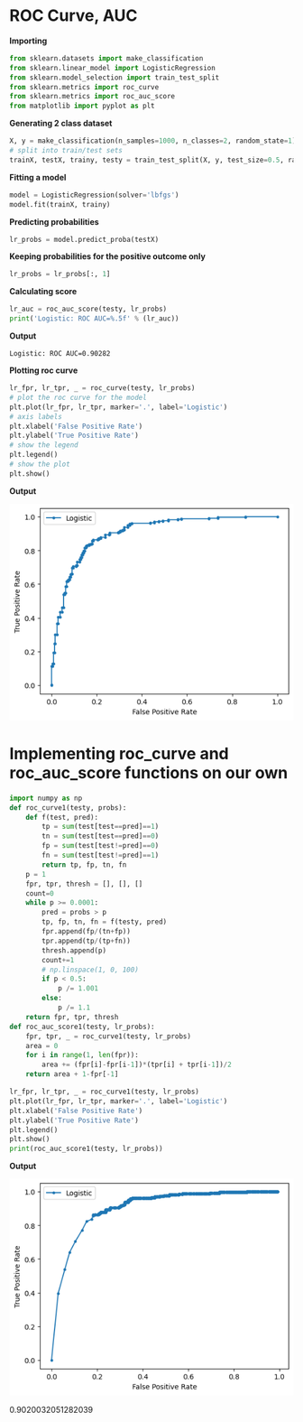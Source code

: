 # ROC Curve, AUC

**Importing**
```python
from sklearn.datasets import make_classification
from sklearn.linear_model import LogisticRegression
from sklearn.model_selection import train_test_split
from sklearn.metrics import roc_curve
from sklearn.metrics import roc_auc_score
from matplotlib import pyplot as plt
```
**Generating 2 class dataset**
```python
X, y = make_classification(n_samples=1000, n_classes=2, random_state=1)
# split into train/test sets
trainX, testX, trainy, testy = train_test_split(X, y, test_size=0.5, random_state=2)
```
**Fitting a model**
```python
model = LogisticRegression(solver='lbfgs')
model.fit(trainX, trainy)
```
**Predicting probabilities**
```python
lr_probs = model.predict_proba(testX)
```
**Keeping probabilities for the positive outcome only**
```python
lr_probs = lr_probs[:, 1]
```
**Calculating score**
```python
lr_auc = roc_auc_score(testy, lr_probs)
print('Logistic: ROC AUC=%.5f' % (lr_auc))
```
**Output**
```
Logistic: ROC AUC=0.90282
```
**Plotting roc curve**
```python
lr_fpr, lr_tpr, _ = roc_curve(testy, lr_probs)
# plot the roc curve for the model
plt.plot(lr_fpr, lr_tpr, marker='.', label='Logistic')
# axis labels
plt.xlabel('False Positive Rate')
plt.ylabel('True Positive Rate')
# show the legend
plt.legend()
# show the plot
plt.show()
```
**Output**  

![png](output_15_0.png)
# Implementing roc_curve and roc_auc_score functions on our own
```python
import numpy as np
def roc_curve1(testy, probs):
    def f(test, pred):
        tp = sum(test[test==pred]==1)
        tn = sum(test[test==pred]==0)        
        fp = sum(test[test!=pred]==0)
        fn = sum(test[test!=pred]==1)
        return tp, fp, tn, fn
    p = 1
    fpr, tpr, thresh = [], [], []
    count=0
    while p >= 0.0001:
        pred = probs > p
        tp, fp, tn, fn = f(testy, pred)
        fpr.append(fp/(tn+fp))   
        tpr.append(tp/(tp+fn))
        thresh.append(p)
        count+=1
        # np.linspace(1, 0, 100)
        if p < 0.5:
            p /= 1.001
        else:
            p /= 1.1
    return fpr, tpr, thresh
def roc_auc_score1(testy, lr_probs):
    fpr, tpr, _ = roc_curve1(testy, lr_probs)
    area = 0
    for i in range(1, len(fpr)):
        area += (fpr[i]-fpr[i-1])*(tpr[i] + tpr[i-1])/2
    return area + 1-fpr[-1]
```


```python
lr_fpr, lr_tpr, _ = roc_curve1(testy, lr_probs)
plt.plot(lr_fpr, lr_tpr, marker='.', label='Logistic')
plt.xlabel('False Positive Rate')
plt.ylabel('True Positive Rate')
plt.legend()
plt.show()
print(roc_auc_score1(testy, lr_probs))
```
**Output**

![png](output_18_0.png)
    
0.9020032051282039
